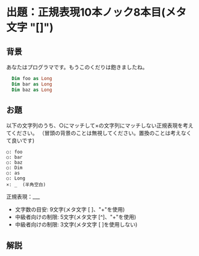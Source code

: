 # 出題：正規表現10本ノック8本目(メタ文字 "[]")

## 背景

あなたはプログラマです。もうこのくだりは飽きましたね。

```vb
  Dim foo as Long
  Dim bar as Long
  Dim baz as Long
```

## お題
以下の文字列のうち、○にマッチして×の文字列にマッチしない正規表現を考えてください。
（冒頭の背景のことは無視してください。置換のことは考えなくて良いです)

    ○: foo
    ○: bar
    ○: baz
    ○: Dim
    ○: as
    ○: Long
    ×: _  (半角空白)

  正規表現：___

  * 文字数の目安: 9文字(メタ文字 [ ]、"+"を使用)   <!-- [A-Za-z]+ -->
  * 中級者向けの制限: 5文字(メタ文字 [^]、"+"を使用)    <!-- [^ ]+ -->
  * 中級者向けの制限: 3文字(メタ文字 [ ]を使用しない)    <!-- \w+ -->

## 解説

<!--
メタ文字 "." が任意の1文字を表すのに対して、メタ文字[]を使ってもう少し柔軟に文字の種類を限定できます。たとえば、[abc] は、a,b,cのいずれか1文字を表します。
[]の表現は常にそれが1文字を表すということを覚えておいてください。

正規表現: [abc]
マッチする文字列: a または b または c

正規表現: [abc]+
マッチする文字列: a, aa, abc, abcabc, aaaaaa など、a または b または c いずれかの繰り返し(+の効果がおよぶ「直前の正規表現」は [abc]です)

[]で表す正規表現のことを「文字クラス」と呼びます。ある文字の集合であることを意味した言葉です。そして、[]内は通常の正規表現とは文字の解釈が異なります。たとえば、*, +, . など正規表現の特別な意味は文字クラスの表現内ではありません。[]で特別な意味のある文字は "-" やエスケープ文字 \ そして ^ だけです。(TODO: ここ他にないか？確認)

文字の範囲指定

[abc] は "-" を使って、[a-c]と表すことができます。たとえば、[a-z]は小文字のアルファベット1文字を表します。[a-zA-Z]は文字の大小に限らずアルファベットの1文字を表します。
[a-zA-Z0-9_]などはプログラムの変数名に使われる文字としてよく登場します。
そして、[a-zA-Z0-9_]はその別表現としてメタ文字\wが用意されています。この2つは同じ意味です。

TODO: 文字クラスに関するルールとしてもっと色々書きたいことはあるがそこはノックの範囲を超えるものと判断して省略。上記ももっと要点を絞った方がいい？
-->
